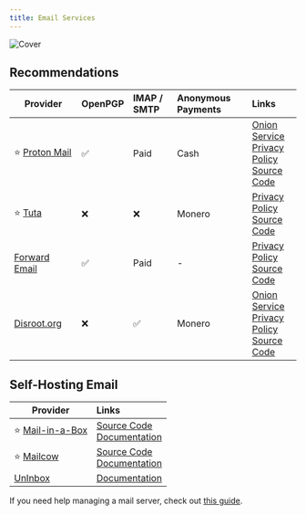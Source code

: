 ```yaml
---
title: Email Services
---
```


![Cover](/assets/covers/email-services.png)

## Recommendations

| Provider | OpenPGP | IMAP / SMTP | Anonymous Payments | Links |
| --- | :-- | :-- | :-- | :-- |
| :star:&nbsp;[Proton&nbsp;Mail](https://proton.me/mail) | :white_check_mark: | Paid | Cash | [Onion Service](https://protonmailrmez3lotccipshtkleegetolb73fuirgj7r4o4vfu7ozyd.onion/)<br/>[Privacy Policy](https://proton.me/legal/privacy)<br/>[Source Code](https://github.com/ProtonMail) |
| :star: [Tuta](https://tuta.com/) | :x: | :x: | Monero | [Privacy Policy](https://tuta.com/privacy)<br/>[Source Code](https://github.com/tutao/tutanota) |
| [Forward Email](https://forwardemail.net/) | :white_check_mark: | Paid | - | [Privacy Policy](https://forwardemail.net/en/privacy)<br/>[Source Code](https://github.com/forwardemail)
| [Disroot.org](https://disroot.org/en/services/email) | :x: | :white_check_mark: | Monero | [Onion Service](https://disroot.org/en/tor)<br/>[Privacy Policy](https://disroot.org/en/privacy_policy)<br/>[Source Code](https://git.disroot.org/Disroot) |

## Self-Hosting Email

| Provider | Links |
| --- | :-- |
| :star: [Mail-in-a-Box](https://mailinabox.email/) | [Source Code](https://github.com/mail-in-a-box/mailinabox)<br/>[Documentation](https://mailinabox.email/guide.html) |
| :star: [Mailcow](https://mailcow.email/) | [Source Code](https://github.com/mailcow/mailcow-dockerized)<br/>[Documentation](https://docs.mailcow.email/) |
| [UnInbox](https://github.com/un/inbox) | [Documentation](https://github.com/un/inbox#self-hosting) |

If you need help managing a mail server, check out [this guide](https://www.c0ffee.net/blog/mail-server-guide).
